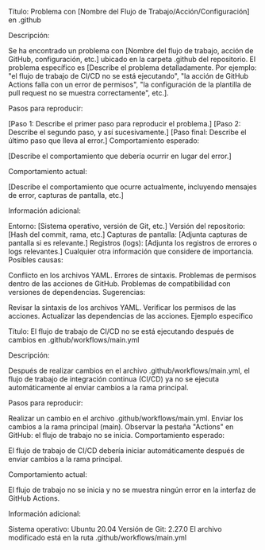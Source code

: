 Título: Problema con [Nombre del Flujo de Trabajo/Acción/Configuración] en .github

Descripción:

Se ha encontrado un problema con [Nombre del flujo de trabajo, acción de GitHub, configuración, etc.] ubicado en la carpeta .github del repositorio. El problema específico es [Describe el problema detalladamente. Por ejemplo: "el flujo de trabajo de CI/CD no se está ejecutando", "la acción de GitHub Actions falla con un error de permisos", "la configuración de la plantilla de pull request no se muestra correctamente", etc.].

Pasos para reproducir:

[Paso 1: Describe el primer paso para reproducir el problema.]
[Paso 2: Describe el segundo paso, y así sucesivamente.]
[Paso final: Describe el último paso que lleva al error.]
Comportamiento esperado:

[Describe el comportamiento que debería ocurrir en lugar del error.]

Comportamiento actual:

[Describe el comportamiento que ocurre actualmente, incluyendo mensajes de error, capturas de pantalla, etc.]

Información adicional:

Entorno: [Sistema operativo, versión de Git, etc.]
Versión del repositorio: [Hash del commit, rama, etc.]
Capturas de pantalla: [Adjunta capturas de pantalla si es relevante.]
Registros (logs): [Adjunta los registros de errores o logs relevantes.]
Cualquier otra información que considere de importancia.
Posibles causas:

Conflicto en los archivos YAML.
Errores de sintaxis.
Problemas de permisos dentro de las acciones de GitHub.
Problemas de compatibilidad con versiones de dependencias.
Sugerencias:

Revisar la sintaxis de los archivos YAML.
Verificar los permisos de las acciones.
Actualizar las dependencias de las acciones.
Ejemplo específico

Título: El flujo de trabajo de CI/CD no se está ejecutando después de cambios en .github/workflows/main.yml

Descripción:

Después de realizar cambios en el archivo .github/workflows/main.yml, el flujo de trabajo de integración continua (CI/CD) ya no se ejecuta automáticamente al enviar cambios a la rama principal.

Pasos para reproducir:

Realizar un cambio en el archivo .github/workflows/main.yml.
Enviar los cambios a la rama principal (main).
Observar la pestaña "Actions" en GitHub: el flujo de trabajo no se inicia.
Comportamiento esperado:

El flujo de trabajo de CI/CD debería iniciar automáticamente después de enviar cambios a la rama principal.

Comportamiento actual:

El flujo de trabajo no se inicia y no se muestra ningún error en la interfaz de GitHub Actions.

Información adicional:

Sistema operativo: Ubuntu 20.04
Versión de Git: 2.27.0
El archivo modificado está en la ruta .github/workflows/main.yml